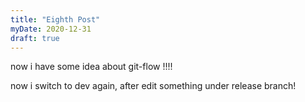 ```yaml
---
title: "Eighth Post"
myDate: 2020-12-31
draft: true
---
```


now i have some idea about git-flow !!!! 

now i switch to dev again, after edit something under release branch! 